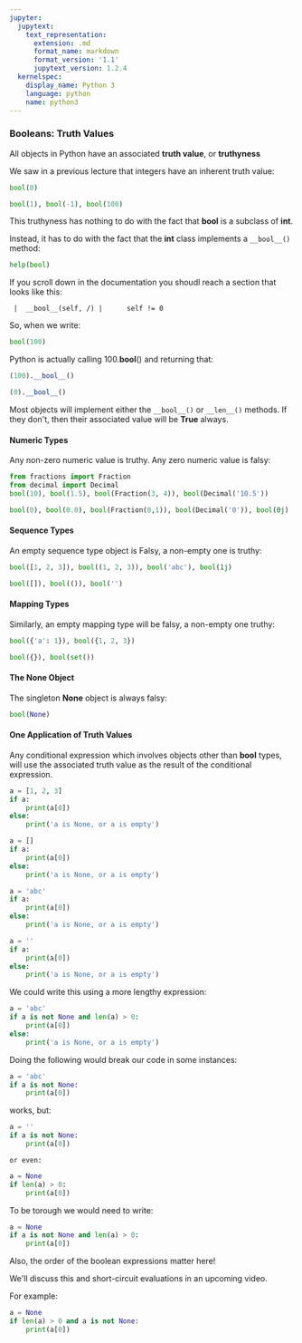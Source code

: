 ```yaml
---
jupyter:
  jupytext:
    text_representation:
      extension: .md
      format_name: markdown
      format_version: '1.1'
      jupytext_version: 1.2.4
  kernelspec:
    display_name: Python 3
    language: python
    name: python3
---
```


### Booleans: Truth Values


All objects in Python have an associated **truth value**, or **truthyness**


We saw in a previous lecture that integers have an inherent truth value:

```python
bool(0)
```

```python
bool(1), bool(-1), bool(100)
```

This truthyness has nothing to do with the fact that **bool** is a subclass of **int**.

Instead, it has to do with the fact that the **int** class implements a `__bool__()` method:

```python
help(bool)
```

If you scroll down in the documentation you shoudl reach a section that looks like this:


`` 
|  __bool__(self, /)
|      self != 0
``


So, when we write:

```python
bool(100)
```

Python is actually calling 100.__bool__() and returning that:

```python
(100).__bool__()
```

```python
(0).__bool__()
```

Most objects will implement either the `__bool__()` or `__len__()` methods. If they don't, then their associated value will be **True** always.


#### Numeric Types


Any non-zero numeric value is truthy. Any zero numeric value is falsy:

```python
from fractions import Fraction
from decimal import Decimal
bool(10), bool(1.5), bool(Fraction(3, 4)), bool(Decimal('10.5'))
```

```python
bool(0), bool(0.0), bool(Fraction(0,1)), bool(Decimal('0')), bool(0j)
```

#### Sequence Types


An empty sequence type object is Falsy, a non-empty one is truthy:

```python
bool([1, 2, 3]), bool((1, 2, 3)), bool('abc'), bool(1j)
```

```python
bool([]), bool(()), bool('')
```

#### Mapping Types


Similarly, an empty mapping type will be falsy, a non-empty one truthy:

```python
bool({'a': 1}), bool({1, 2, 3})
```

```python
bool({}), bool(set())
```

#### The None Object


The singleton **None** object is always falsy:

```python
bool(None)
```

#### One Application of Truth Values


Any conditional expression which involves objects other than **bool** types, will use the associated truth value as the result of the conditional expression.

```python
a = [1, 2, 3]
if a:
    print(a[0])
else:
    print('a is None, or a is empty')
```

```python
a = []
if a:
    print(a[0])
else:
    print('a is None, or a is empty')
```

```python
a = 'abc'
if a:
    print(a[0])
else:
    print('a is None, or a is empty')
```

```python
a = ''
if a:
    print(a[0])
else:
    print('a is None, or a is empty')
```

We could write this using a more lengthy expression:

```python
a = 'abc'
if a is not None and len(a) > 0:
    print(a[0])
else:
    print('a is None, or a is empty')
```

Doing the following would break our code in some instances:

```python
a = 'abc'
if a is not None:
    print(a[0])
```

works, but:

```python
a = ''
if a is not None:
    print(a[0])
```

```
or even:
```

```python
a = None
if len(a) > 0:
    print(a[0])
```

To be torough we would need to write:

```python
a = None
if a is not None and len(a) > 0:
    print(a[0])
```

Also, the order of the boolean expressions matter here!

We'll discuss this and short-circuit evaluations in an upcoming video.

For example:

```python
a = None
if len(a) > 0 and a is not None:
    print(a[0])
```
